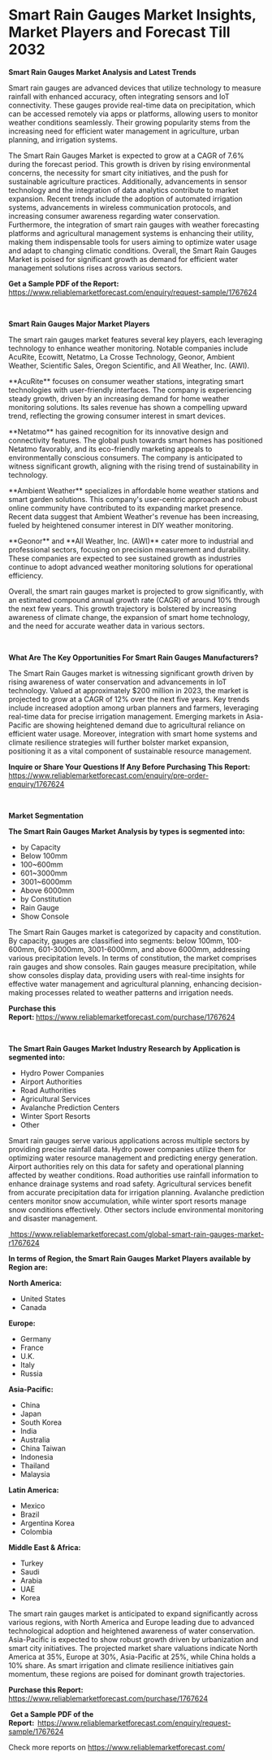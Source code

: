 <p><h1>Smart Rain Gauges Market Insights, Market Players and Forecast Till 2032</h1></p><p><strong>Smart Rain Gauges Market Analysis and Latest Trends</strong></p>
<p><p>Smart rain gauges are advanced devices that utilize technology to measure rainfall with enhanced accuracy, often integrating sensors and IoT connectivity. These gauges provide real-time data on precipitation, which can be accessed remotely via apps or platforms, allowing users to monitor weather conditions seamlessly. Their growing popularity stems from the increasing need for efficient water management in agriculture, urban planning, and irrigation systems.</p><p>The Smart Rain Gauges Market is expected to grow at a CAGR of 7.6% during the forecast period. This growth is driven by rising environmental concerns, the necessity for smart city initiatives, and the push for sustainable agriculture practices. Additionally, advancements in sensor technology and the integration of data analytics contribute to market expansion. Recent trends include the adoption of automated irrigation systems, advancements in wireless communication protocols, and increasing consumer awareness regarding water conservation. Furthermore, the integration of smart rain gauges with weather forecasting platforms and agricultural management systems is enhancing their utility, making them indispensable tools for users aiming to optimize water usage and adapt to changing climatic conditions. Overall, the Smart Rain Gauges Market is poised for significant growth as demand for efficient water management solutions rises across various sectors.</p></p>
<p><strong>Get a Sample PDF of the Report:&nbsp;</strong> <a href="https://www.reliablemarketforecast.com/enquiry/request-sample/1767624?utm_campaign=2479&utm_medium=2&utm_source=Github&utm_content=ia&utm_term=11042025&utm_id=smart-rain-gauges">https://www.reliablemarketforecast.com/enquiry/request-sample/1767624</a></p>
<p>&nbsp;</p>
<p><strong>Smart Rain Gauges Major Market Players</strong></p>
<p><p>The smart rain gauges market features several key players, each leveraging technology to enhance weather monitoring. Notable companies include AcuRite, Ecowitt, Netatmo, La Crosse Technology, Geonor, Ambient Weather, Scientific Sales, Oregon Scientific, and All Weather, Inc. (AWI).</p><p>**AcuRite** focuses on consumer weather stations, integrating smart technologies with user-friendly interfaces. The company is experiencing steady growth, driven by an increasing demand for home weather monitoring solutions. Its sales revenue has shown a compelling upward trend, reflecting the growing consumer interest in smart devices.</p><p>**Netatmo** has gained recognition for its innovative design and connectivity features. The global push towards smart homes has positioned Netatmo favorably, and its eco-friendly marketing appeals to environmentally conscious consumers. The company is anticipated to witness significant growth, aligning with the rising trend of sustainability in technology.</p><p>**Ambient Weather** specializes in affordable home weather stations and smart garden solutions. This company's user-centric approach and robust online community have contributed to its expanding market presence. Recent data suggest that Ambient Weather's revenue has been increasing, fueled by heightened consumer interest in DIY weather monitoring.</p><p>**Geonor** and **All Weather, Inc. (AWI)** cater more to industrial and professional sectors, focusing on precision measurement and durability. These companies are expected to see sustained growth as industries continue to adopt advanced weather monitoring solutions for operational efficiency.</p><p>Overall, the smart rain gauges market is projected to grow significantly, with an estimated compound annual growth rate (CAGR) of around 10% through the next few years. This growth trajectory is bolstered by increasing awareness of climate change, the expansion of smart home technology, and the need for accurate weather data in various sectors.</p></p>
<p>&nbsp;</p>
<p><strong>What Are The Key Opportunities For Smart Rain Gauges Manufacturers?</strong></p>
<p><p>The Smart Rain Gauges market is witnessing significant growth driven by rising awareness of water conservation and advancements in IoT technology. Valued at approximately $200 million in 2023, the market is projected to grow at a CAGR of 12% over the next five years. Key trends include increased adoption among urban planners and farmers, leveraging real-time data for precise irrigation management. Emerging markets in Asia-Pacific are showing heightened demand due to agricultural reliance on efficient water usage. Moreover, integration with smart home systems and climate resilience strategies will further bolster market expansion, positioning it as a vital component of sustainable resource management.</p></p>
<p><strong>Inquire or Share Your Questions If Any Before Purchasing This Report:</strong> <a href="https://www.reliablemarketforecast.com/enquiry/pre-order-enquiry/1767624?utm_campaign=2479&utm_medium=2&utm_source=Github&utm_content=ia&utm_term=11042025&utm_id=smart-rain-gauges">https://www.reliablemarketforecast.com/enquiry/pre-order-enquiry/1767624</a></p>
<p>&nbsp;</p>
<p><strong>Market Segmentation</strong></p>
<p><strong>The Smart Rain Gauges Market Analysis by types is segmented into:</strong></p>
<p><ul><li>by Capacity</li><li>Below 100mm</li><li>100~600mm</li><li>601~3000mm</li><li>3001~6000mm</li><li>Above 6000mm</li><li>by Constitution</li><li>Rain Gauge</li><li>Show Console</li></ul></p>
<p><p>The Smart Rain Gauges market is categorized by capacity and constitution. By capacity, gauges are classified into segments: below 100mm, 100-600mm, 601-3000mm, 3001-6000mm, and above 6000mm, addressing various precipitation levels. In terms of constitution, the market comprises rain gauges and show consoles. Rain gauges measure precipitation, while show consoles display data, providing users with real-time insights for effective water management and agricultural planning, enhancing decision-making processes related to weather patterns and irrigation needs.</p></p>
<p><strong>Purchase this Report:&nbsp;</strong><a href="https://www.reliablemarketforecast.com/purchase/1767624?utm_campaign=2479&utm_medium=2&utm_source=Github&utm_content=ia&utm_term=11042025&utm_id=smart-rain-gauges">https://www.reliablemarketforecast.com/purchase/1767624</a></p>
<p>&nbsp;</p>
<p><strong>The Smart Rain Gauges Market Industry Research by Application is segmented into:</strong></p>
<p><ul><li>Hydro Power Companies</li><li>Airport Authorities</li><li>Road Authorities</li><li>Agricultural Services</li><li>Avalanche Prediction Centers</li><li>Winter Sport Resorts</li><li>Other</li></ul></p>
<p><p>Smart rain gauges serve various applications across multiple sectors by providing precise rainfall data. Hydro power companies utilize them for optimizing water resource management and predicting energy generation. Airport authorities rely on this data for safety and operational planning affected by weather conditions. Road authorities use rainfall information to enhance drainage systems and road safety. Agricultural services benefit from accurate precipitation data for irrigation planning. Avalanche prediction centers monitor snow accumulation, while winter sport resorts manage snow conditions effectively. Other sectors include environmental monitoring and disaster management.</p></p>
<p><a href="https://www.reliablemarketforecast.com/global-smart-rain-gauges-market-r1767624?utm_campaign=2479&utm_medium=2&utm_source=Github&utm_content=ia&utm_term=11042025&utm_id=smart-rain-gauges">&nbsp;https://www.reliablemarketforecast.com/global-smart-rain-gauges-market-r1767624</a></p>
<p><strong>In terms of Region, the Smart Rain Gauges Market Players available by Region are:</strong></p>
<p>
    <p> <strong> North America: </strong>
        <ul>
            <li>United States</li>
            <li>Canada</li>
        </ul>
        </p> 
    <p> <strong> Europe: </strong>
        <ul>
            <li>Germany</li>
            <li>France</li>
            <li>U.K.</li>
            <li>Italy</li>
            <li>Russia</li>
        </ul>
        </p> 
    <p> <strong> Asia-Pacific: </strong>
        <ul>
            <li>China</li>
            <li>Japan</li>
            <li>South Korea</li>
            <li>India</li>
            <li>Australia</li>
            <li>China Taiwan</li>
            <li>Indonesia</li>
            <li>Thailand</li>
            <li>Malaysia</li>
        </ul>
        </p> 
    <p> <strong> Latin America: </strong>
        <ul>
            <li>Mexico</li>
            <li>Brazil</li>
            <li>Argentina Korea</li>
            <li>Colombia</li>
        </ul>
        </p> 
    <p> <strong> Middle East & Africa: </strong>
        <ul>
            <li>Turkey</li>
            <li>Saudi</li>
            <li>Arabia</li>
            <li>UAE</li>
            <li>Korea</li>
        </ul>
    </p>
    </p>
<p><p>The smart rain gauges market is anticipated to expand significantly across various regions, with North America and Europe leading due to advanced technological adoption and heightened awareness of water conservation. Asia-Pacific is expected to show robust growth driven by urbanization and smart city initiatives. The projected market share valuations indicate North America at 35%, Europe at 30%, Asia-Pacific at 25%, while China holds a 10% share. As smart irrigation and climate resilience initiatives gain momentum, these regions are poised for dominant growth trajectories.</p></p>
<p><strong>Purchase this Report: </strong><a href="https://www.reliablemarketforecast.com/purchase/1767624?utm_campaign=2479&utm_medium=2&utm_source=Github&utm_content=ia&utm_term=11042025&utm_id=smart-rain-gauges">https://www.reliablemarketforecast.com/purchase/1767624</a></p>
<p>&nbsp;<strong>Get a Sample PDF of the Report:&nbsp;&nbsp;</strong><a href="https://www.reliablemarketforecast.com/enquiry/request-sample/1767624?utm_campaign=2479&utm_medium=2&utm_source=Github&utm_content=ia&utm_term=11042025&utm_id=smart-rain-gauges">https://www.reliablemarketforecast.com/enquiry/request-sample/1767624</a></p>
<p><strong></strong></p>
<p>Check more reports on <a href="https://www.reliablemarketforecast.com/?utm_campaign=2479&utm_medium=2&utm_source=Github&utm_content=ia&utm_term=11042025&utm_id=smart-rain-gauges">https://www.reliablemarketforecast.com/</a></p>